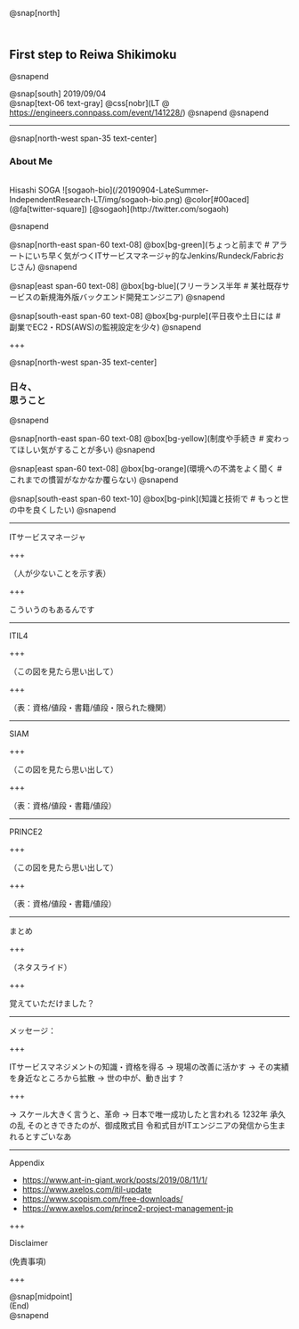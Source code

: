 @snap[north]
## <br>First step to Reiwa Shikimoku
@snapend

@snap[south]
2019/09/04  
@snap[text-06 text-gray]
@css[nobr](LT @ https://engineers.connpass.com/event/141228/)
@snapend
@snapend


---

@snap[north-west span-35 text-center]
### About Me 
<br>  
Hisashi SOGA  
![sogaoh-bio](/20190904-LateSummer-IndependentResearch-LT/img/sogaoh-bio.png)  
@color[#00aced](@fa[twitter-square]) [@sogaoh](http://twitter.com/sogaoh)  

@snapend


@snap[north-east span-60 text-08]
@box[bg-green](ちょっと前まで # アラートにいち早く気がつくITサービスマネージャ的なJenkins/Rundeck/Fabricおじさん)
@snapend

@snap[east span-60 text-08]
@box[bg-blue](フリーランス半年 # 某社既存サービスの新規海外版バックエンド開発エンジニア)
@snapend

@snap[south-east span-60 text-08]
@box[bg-purple](平日夜や土日には # 副業でEC2・RDS(AWS)の監視設定を少々)
@snapend

+++

@snap[north-west span-35 text-center]
### 日々、<br>思うこと 
@snapend

@snap[north-east span-60 text-08]
@box[bg-yellow](制度や手続き # 変わってほしい気がすることが多い)
@snapend

@snap[east span-60 text-08]
@box[bg-orange](環境への不満をよく聞く # これまでの慣習がなかなか覆らない)
@snapend

@snap[south-east span-60 text-10]
@box[bg-pink](知識と技術で # もっと世の中を良くしたい)
@snapend

---

ITサービスマネージャ

+++

（人が少ないことを示す表）

+++

こういうのもあるんです
<!-- スライドは公開するのでご安心を -->

---

ITIL4

+++

（この図を見たら思い出して）

+++

（表：資格/値段・書籍/値段・限られた機関）

---

SIAM

+++

（この図を見たら思い出して）

+++

（表：資格/値段・書籍/値段）

---

PRINCE2

+++

（この図を見たら思い出して）

+++

（表：資格/値段・書籍/値段）

---

まとめ

+++

（ネタスライド）

+++

覚えていただけました？

---

メッセージ：

+++

ITサービスマネジメントの知識・資格を得る
→ 現場の改善に活かす 
→ その実績を身近なところから拡散
→ 世の中が、動き出す ?

+++

→ スケール大きく言うと、革命
→ 日本で唯一成功したと言われる 1232年 承久の乱
そのときできたのが、御成敗式目
令和式目がITエンジニアの発信から生まれるとすごいなあ

---

Appendix

- https://www.ant-in-giant.work/posts/2019/08/11/1/
- https://www.axelos.com/itil-update
- https://www.scopism.com/free-downloads/
- https://www.axelos.com/prince2-project-management-jp


+++

Disclaimer

(免責事項)

+++

@snap[midpoint]  
(End)  
@snapend
